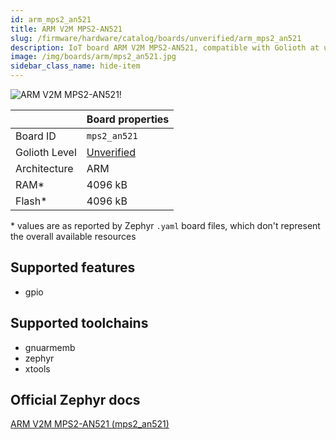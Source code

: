```yaml
---
id: arm_mps2_an521
title: ARM V2M MPS2-AN521
slug: /firmware/hardware/catalog/boards/unverified/arm_mps2_an521
description: IoT board ARM V2M MPS2-AN521, compatible with Golioth at unverified level.
image: /img/boards/arm/mps2_an521.jpg
sidebar_class_name: hide-item
---
```


[//]: # (This is an auto-generated file, do not edit! Changes to it will be lost upon re-generation)

![ARM V2M MPS2-AN521!](/img/boards/arm/mps2_an521.jpg "ARM V2M MPS2-AN521")

|                | Board properties     |
| -------------  | -------------------- |
| Board ID       | `mps2_an521` |
| Golioth Level  | [Unverified](/firmware/hardware#unverified-boards) |
| Architecture   | ARM |
| RAM*           | 4096 kB |
| Flash*         | 4096 kB |

\* values are as reported by Zephyr `.yaml` board files, which don't represent the overall available resources



## Supported features

* gpio

## Supported toolchains

* gnuarmemb
* zephyr
* xtools

## Official Zephyr docs

[ARM V2M MPS2-AN521 (mps2_an521)](https://docs.zephyrproject.org/3.6.0/boards/arm/mps2_an521/doc/index.html)
